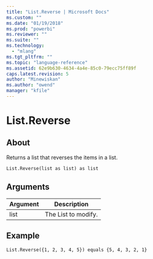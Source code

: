 ```yaml
---
title: "List.Reverse | Microsoft Docs"
ms.custom: ""
ms.date: "01/19/2018"
ms.prod: "powerbi"
ms.reviewer: ""
ms.suite: ""
ms.technology: 
  - "mlang"
ms.tgt_pltfrm: ""
ms.topic: "language-reference"
ms.assetid: 62e9b630-4634-4a4e-85c0-79ecc75ff89f
caps.latest.revision: 5
author: "Minewiskan"
ms.author: "owend"
manager: "kfile"
---
```

# List.Reverse

  
## About  
Returns a list that reverses the items in a list.  
  
```  
List.Reverse(list as list) as list  
```  
  
## Arguments  
  
|Argument|Description|  
|------------|---------------|  
|list|The List to modify.|  
  
## <a name="__goback"></a>Example  
  
```  
List.Reverse({1, 2, 3, 4, 5}) equals {5, 4, 3, 2, 1}  
```  
